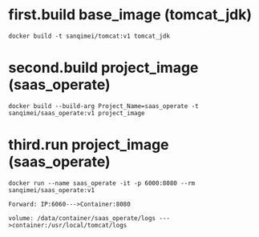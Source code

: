 # first.build base_image (tomcat_jdk)
`docker build -t sanqimei/tomcat:v1 tomcat_jdk`

# second.build project_image (saas_operate)
`docker build --build-arg Project_Name=saas_operate -t sanqimei/saas_operate:v1 project_image`

# third.run project_image (saas_operate)
`docker run --name saas_operate -it -p 6000:8080 --rm sanqimei/saas_operate:v1`

`Forward: IP:6060--->Container:8080`

`volume: /data/container/saas_operate/logs --->container:/usr/local/tomcat/logs`

